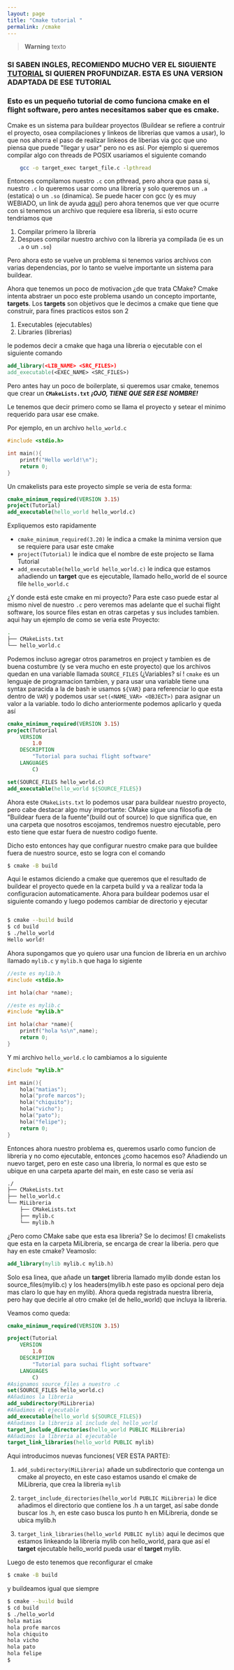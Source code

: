 ```yaml
---
layout: page
title: "Cmake tutorial "
permalink: /cmake
---
```

> **Warning**
> texto
### SI SABEN INGLES, RECOMIENDO MUCHO VER EL SIGUIENTE [TUTORIAL](https://hsf-training.github.io/hsf-training-cmake-webpage/01-intro/index.html) SI QUIEREN PROFUNDIZAR. ESTA ES UNA VERSION ADAPTADA DE ESE TUTORIAL

### Esto es un pequeño tutorial de como funciona cmake en el flight software, pero antes necesitamos saber que es cmake.

Cmake es un sistema para buildear proyectos (Buildear se refiere a contruir el proyecto, osea compilaciones y linkeos de librerias que vamos a usar), lo que nos ahorra el paso de realizar linkeos de liberias via gcc que uno piensa que puede "llegar y usar" pero no es así.
Por ejemplo si queremos compilar algo con threads de POSIX  usariamos el siguiente comando 
```bash
    gcc -o target_exec target_file.c -lpthread
```
Entonces compilamos nuestro `.c` con pthread, pero ahora que pasa si, nuestro `.c` lo queremos usar como una libreria y solo queremos un `.a` (estatica) o un `.so` (dinamica). Se puede hacer con gcc (y es muy WEBIADO, un link de ayuda [aqui](https://www.cprogramming.com/tutorial/shared-libraries-linux-gcc.html)) pero ahora tenemos que ver que ocurre con si tenemos un archivo que requiere esa libreria, si esto ocurre tendriamos que
1. Compilar primero la libreria 
2. Despues compilar nuestro archivo con la libreria ya compilada (ie es un `.a` o un `.so`)

Pero ahora esto se vuelve un problema si tenemos varios archivos con varias dependencias, por lo tanto se vuelve importante un sistema para buildear.

Ahora que tenemos un poco de motivacion ¿de que trata CMake?
Cmake intenta abstraer un poco este problema usando un concepto importante, __targets__.
Los __targets__ son objetivos que le decimos a cmake que tiene que construir, para fines practicos estos son 2
1. Executables (ejecutables)
2. Libraries (librerias)

le podemos decir a cmake que haga una libreria o ejecutable con el siguiente comando 

```cmake 
add_library(<LIB_NAME> <SRC_FILES>)
add_executable(<EXEC_NAME> <SRC_FILES>)
```

Pero antes hay un poco de boilerplate, si queremos usar cmake, tenemos que crear un __`CMakeLists.txt`__ ___¡OJO, TIENE QUE SER ESE NOMBRE!___ 

Le tenemos que decir primero como se llama el proyecto y setear el minimo requerido para usar ese cmake.

Por ejemplo, en un archivo `hello_world.c`
```c
#include <stdio.h>

int main(){
    printf("Hello world!\n");
    return 0;
}
```
Un cmakelists para este proyecto simple se veria de esta forma:
```cmake 
cmake_minimum_required(VERSION 3.15)
project(Tutorial)
add_executable(hello_world hello_world.c)
```
Expliquemos esto rapidamente

* `cmake_minimum_required(3.20)`  le indica a cmake la minima version que se requiere para usar este cmake
* `project(Tutorial)` le indica que el nombre de este projecto se llama Tutorial
* `add_executable(hello_world hello_world.c)` le indica que estamos añadiendo un __target__ que es ejecutable, llamado hello_world de el source file `hello_world.c`

¿Y donde está este cmake en mi proyecto? Para este caso puede estar al mismo nivel de nuestro `.c` pero veremos mas adelante que el suchai flight software, los source files estan en otras carpetas y sus includes tambien. aqui hay un ejemplo de como se veria este Proyecto:
```bash
.
├── CMakeLists.txt
└── hello_world.c
```

Podemos incluso agregar otros parametros en project y tambien es de buena costumbre (y se vera mucho en este proyecto) que los archivos quedan en una variable llamada `SOURCE_FILES` (¿Variables? sí ! `cmake` es un lenguaje de programacion tambien, y para usar una variable tiene una syntax paracida a la de bash ie usamos `${VAR}` para referenciar lo que esta dentro de `VAR`) y podemos usar `set(<NAME_VAR> <OBJECT>)` para asignar un valor a la variable. todo lo dicho anteriormente podemos aplicarlo y queda así
```cmake 
cmake_minimum_required(VERSION 3.15)
project(Tutorial
    VERSION
        1.0
    DESCRIPTION
        "Tutorial para suchai flight software"
    LANGUAGES
        C)

set(SOURCE_FILES hello_world.c)
add_executable(hello_world ${SOURCE_FILES})
```
Ahora este `CMakeLists.txt` lo podemos usar para buildear nuestro proyecto, pero cabe destacar algo muy importante: CMake sigue una filosofia de "Buildear fuera de la fuente"(build out of source) lo que significa que, en una carpeta que nosotros escojamos, tendremos nuestro ejecutable, pero esto tiene que estar fuera de nuestro codigo fuente.

Dicho esto entonces hay que configurar nuestro cmake para que buildee fuera de nuestro source, esto se logra con el comando 
```bash
$ cmake -B build
```

Aqui le estamos diciendo a cmake que queremos que el resultado de buildear el proyecto quede en la carpeta build y va a realizar toda la configuracion automaticamente. Ahora para buildear podemos usar el siguiente comando y luego podemos cambiar de directorio y ejecutar
```bash

$ cmake --build build
$ cd build
$ ./hello_world
Hello world!
```

Ahora supongamos que yo quiero usar una funcion de libreria en un archivo llamado `mylib.c` y `mylib.h` que haga lo sigiente
```h
//este es mylib.h
#include <stdio.h>

int hola(char *name);
```
```c
//este es mylib.c
#include "mylib.h"

int hola(char *name){
    printf("hola %s\n",name);
    return 0;
}
```
Y mi archivo `hello_world.c` lo cambiamos a lo siguiente
```c
#include "mylib.h"

int main(){
    hola("matias");
	hola("profe marcos");
	hola("chiquito");
	hola("vicho");
	hola("pato");
	hola("felipe");
    return 0;
}
```

Entonces ahora nuestro problema es, queremos usarlo como funcion de libreria y no como ejecutable, entonces ¿como hacemos eso? Añadiendo un nuevo target, pero en este caso una libreria, lo normal es que esto se ubique en una carpeta aparte del main, en este caso se veria así
```bash
./
├── CMakeLists.txt
├── hello_world.c
└── MiLibreria
    ├── CMakeLists.txt
    ├── mylib.c
    └── mylib.h
```
¿Pero como CMake sabe que esta esa libreria? Se lo decimos! El cmakelists que esta en la carpeta MiLibreria, se encarga de crear la liberia. pero que hay en este cmake? Veamoslo:
```cmake
add_library(mylib mylib.c mylib.h)
```
Solo esa linea, que añade un __target__ libreria llamado mylib donde estan los source_files(mylib.c) y los headers(mylib.h este paso es opcional pero deja mas claro lo que hay en mylib). Ahora queda registrada nuestra libreria, pero hay que decirle al otro cmake (el de hello_world) que incluya la libreria.

Veamos como queda:
```cmake
cmake_minimum_required(VERSION 3.15)

project(Tutorial
    VERSION
        1.0
    DESCRIPTION
        "Tutorial para suchai flight software"
    LANGUAGES
        C)
#Asignamos source_files a nuestro .c
set(SOURCE_FILES hello_world.c)
#Añadimos la libreria
add_subdirectory(MiLibreria)
#Añadimos el ejecutable
add_executable(hello_world ${SOURCE_FILES})
#Añadimos la libreria al include del hello_world
target_include_directories(hello_world PUBLIC MiLibreria)
#Añadimos la libreria al ejecutable
target_link_libraries(hello_world PUBLIC mylib)
```
Aqui introducimos nuevas funciones( VER ESTA PARTE):

1. `add_subdirectory(MiLibreria)` añade un subdirectorio que contenga un cmake al proyecto, en este caso estamos usando el cmake de MiLibreria, que crea la libreria `mylib`

2. `target_include_directories(hello_world PUBLIC MiLibreria)` le dice añadimos el directorio que contiene los .h a un target, así sabe donde buscar los .h, en este caso busca los punto h en MiLibreria, donde se ubica mylib.h
3. `target_link_libraries(hello_world PUBLIC mylib)` aqui le decimos que estamos linkeando la libreria mylib con hello_world, para que así el __target__ ejecutable hello_world pueda usar el __target__  mylib.

Luego de esto tenemos que reconfigurar el cmake 
```bash
$ cmake -B build
```
y buildeamos igual que siempre
```bash
$ cmake --build build
$ cd build
$ ./hello_world
hola matias
hola profe marcos
hola chiquito
hola vicho
hola pato
hola felipe
$
```